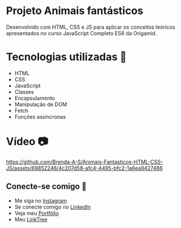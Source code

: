 # Projeto Animais fantásticos

Desenvolvido com HTML, CSS e JS para aplicar os conceitos teóricos apresentados no curso JavaScript Completo ES6 da Origamid.

# Tecnologias utilizadas :open_file_folder:

- HTML
- CSS
- JavaScript
- Classes
- Encapsulamento
- Manipulação de DOM
- Fetch
- Funções assíncronas

# Vídeo :camera:

https://github.com/Brenda-A-S/Animais-Fantasticos-HTML-CSS-JS/assets/69852246/4c207d58-afc4-4495-bfc2-1a6ea9427486

## Conecte-se comigo :link:

* Me siga no [Instagram](https://www.instagram.com/brenda_a_s_dev/)
* Se conecte comigo no [LinkedIn](https://www.linkedin.com/in/brenda-antunes-silva/)
* Veja meu [Portfólio](https://portfolio-brenda-a-s.web.app/)
* Meu [LinkTree](https://linktr.ee/brenda_a_s_dev)